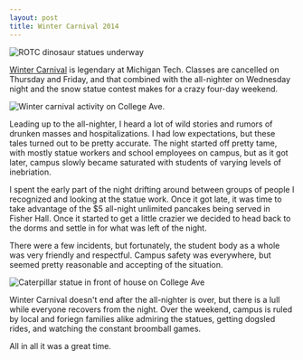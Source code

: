 ```yaml
---
layout: post
title: Winter Carnival 2014
---
```


![ROTC dinosaur statues underway](http://eoisaacs.github.io/images/2014-02-14-img1.jpg)

<a href="http://www.mtu.edu/carnival/history/" target= "_blank">Winter Carnival</a> is legendary at Michigan Tech. Classes are cancelled on Thursday and Friday, and that combined with the all-nighter on Wednesday night and the snow statue contest makes for a crazy four-day weekend.

![Winter carnival activity on College Ave.](http://eoisaacs.github.io/images/2014-02-14-img2.jpg)

Leading up to the all-nighter, I heard a lot of wild stories and rumors of drunken masses and hospitalizations. I had low expectations, but these tales turned out to be pretty accurate. The night started off pretty tame, with mostly statue workers and school employees on campus, but as it got later, campus slowly became saturated with students of varying levels of inebriation.

I spent the early part of the night drifting around between groups of people I recognized and looking at the statue work. Once it got late, it was time to take advantage of the $5 all-night unlimited pancakes being served in Fisher Hall. Once it started to get a little crazier we decided to head back to the dorms and settle in for what was left of the night.

There were a few incidents, but fortunately, the student body as a whole was very friendly and respectful. Campus safety was everywhere, but seemed pretty reasonable and accepting of the situation.

![Caterpillar statue in front of house on College Ave](http://eoisaacs.github.io/images/2014-02-14-img3.jpg)

Winter Carnival doesn't end after the all-nighter is over, but there is a lull while everyone recovers from the night. Over the weekend, campus is ruled by local and foriegn families alike admiring the statues, getting dogsled rides, and watching the constant broomball games.

All in all it was a great time.
